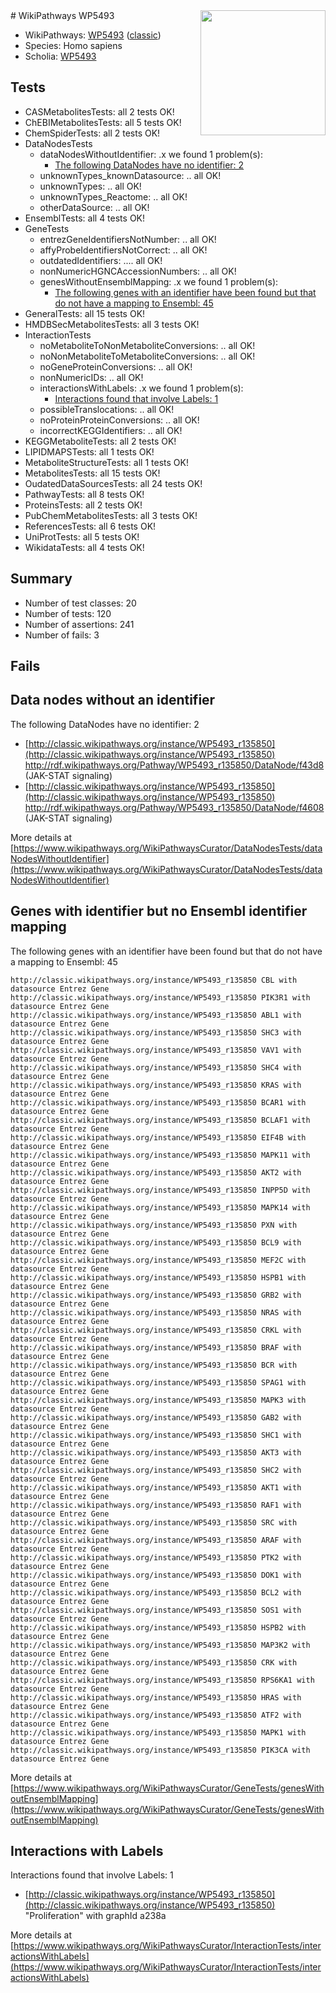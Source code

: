 <img style="float: right; width: 200px" src="https://upload.wikimedia.org/wikipedia/commons/thumb/8/83/Wplogo_with_text_500.png/640px-Wplogo_with_text_500.png" />
# WikiPathways WP5493

* WikiPathways: [WP5493](https://wikipathways.org/pathways/WP5493) ([classic](https://classic.wikipathways.org/instance/WP5493))
* Species: Homo sapiens
* Scholia: [WP5493](https://scholia.toolforge.org/wikipathways/WP5493)
## Tests
* CASMetabolitesTests: all 2 tests OK!
* ChEBIMetabolitesTests: all 5 tests OK!
* ChemSpiderTests: all 2 tests OK!
* DataNodesTests
    * dataNodesWithoutIdentifier: .x we found 1 problem(s):
        * [The following DataNodes have no identifier: 2](#d2d32fa1)
    * unknownTypes_knownDatasource: .. all OK!
    * unknownTypes: .. all OK!
    * unknownTypes_Reactome: .. all OK!
    * otherDataSource: .. all OK!
* EnsemblTests: all 4 tests OK!
* GeneTests
    * entrezGeneIdentifiersNotNumber: .. all OK!
    * affyProbeIdentifiersNotCorrect: .. all OK!
    * outdatedIdentifiers: .... all OK!
    * nonNumericHGNCAccessionNumbers: .. all OK!
    * genesWithoutEnsemblMapping: .x we found 1 problem(s):
        * [The following genes with an identifier have been found but that do not have a mapping to Ensembl: 45](#c4e5436f)
* GeneralTests: all 15 tests OK!
* HMDBSecMetabolitesTests: all 3 tests OK!
* InteractionTests
    * noMetaboliteToNonMetaboliteConversions: .. all OK!
    * noNonMetaboliteToMetaboliteConversions: .. all OK!
    * noGeneProteinConversions: .. all OK!
    * nonNumericIDs: .. all OK!
    * interactionsWithLabels: .x we found 1 problem(s):
        * [Interactions found that involve Labels: 1](#630d2678)
    * possibleTranslocations: .. all OK!
    * noProteinProteinConversions: .. all OK!
    * incorrectKEGGIdentifiers: .. all OK!
* KEGGMetaboliteTests: all 2 tests OK!
* LIPIDMAPSTests: all 1 tests OK!
* MetaboliteStructureTests: all 1 tests OK!
* MetabolitesTests: all 15 tests OK!
* OudatedDataSourcesTests: all 24 tests OK!
* PathwayTests: all 8 tests OK!
* ProteinsTests: all 2 tests OK!
* PubChemMetabolitesTests: all 3 tests OK!
* ReferencesTests: all 6 tests OK!
* UniProtTests: all 5 tests OK!
* WikidataTests: all 4 tests OK!


## Summary

* Number of test classes: 20
* Number of tests: 120
* Number of assertions: 241
* Number of fails: 3

## Fails

<a name="d2d32fa1" />

## Data nodes without an identifier

The following DataNodes have no identifier: 2

* [http://classic.wikipathways.org/instance/WP5493_r135850](http://classic.wikipathways.org/instance/WP5493_r135850) http://rdf.wikipathways.org/Pathway/WP5493_r135850/DataNode/f43d8 (JAK-STAT signaling)
* [http://classic.wikipathways.org/instance/WP5493_r135850](http://classic.wikipathways.org/instance/WP5493_r135850) http://rdf.wikipathways.org/Pathway/WP5493_r135850/DataNode/f4608 (JAK-STAT signaling)


More details at [https://www.wikipathways.org/WikiPathwaysCurator/DataNodesTests/dataNodesWithoutIdentifier](https://www.wikipathways.org/WikiPathwaysCurator/DataNodesTests/dataNodesWithoutIdentifier)

<a name="c4e5436f" />

## Genes with identifier but no Ensembl identifier mapping

The following genes with an identifier have been found but that do not have a mapping to Ensembl: 45
```
http://classic.wikipathways.org/instance/WP5493_r135850 CBL with datasource Entrez Gene
http://classic.wikipathways.org/instance/WP5493_r135850 PIK3R1 with datasource Entrez Gene
http://classic.wikipathways.org/instance/WP5493_r135850 ABL1 with datasource Entrez Gene
http://classic.wikipathways.org/instance/WP5493_r135850 SHC3 with datasource Entrez Gene
http://classic.wikipathways.org/instance/WP5493_r135850 VAV1 with datasource Entrez Gene
http://classic.wikipathways.org/instance/WP5493_r135850 SHC4 with datasource Entrez Gene
http://classic.wikipathways.org/instance/WP5493_r135850 KRAS with datasource Entrez Gene
http://classic.wikipathways.org/instance/WP5493_r135850 BCAR1 with datasource Entrez Gene
http://classic.wikipathways.org/instance/WP5493_r135850 BCLAF1 with datasource Entrez Gene
http://classic.wikipathways.org/instance/WP5493_r135850 EIF4B with datasource Entrez Gene
http://classic.wikipathways.org/instance/WP5493_r135850 MAPK11 with datasource Entrez Gene
http://classic.wikipathways.org/instance/WP5493_r135850 AKT2 with datasource Entrez Gene
http://classic.wikipathways.org/instance/WP5493_r135850 INPP5D with datasource Entrez Gene
http://classic.wikipathways.org/instance/WP5493_r135850 MAPK14 with datasource Entrez Gene
http://classic.wikipathways.org/instance/WP5493_r135850 PXN with datasource Entrez Gene
http://classic.wikipathways.org/instance/WP5493_r135850 BCL9 with datasource Entrez Gene
http://classic.wikipathways.org/instance/WP5493_r135850 MEF2C with datasource Entrez Gene
http://classic.wikipathways.org/instance/WP5493_r135850 HSPB1 with datasource Entrez Gene
http://classic.wikipathways.org/instance/WP5493_r135850 GRB2 with datasource Entrez Gene
http://classic.wikipathways.org/instance/WP5493_r135850 NRAS with datasource Entrez Gene
http://classic.wikipathways.org/instance/WP5493_r135850 CRKL with datasource Entrez Gene
http://classic.wikipathways.org/instance/WP5493_r135850 BRAF with datasource Entrez Gene
http://classic.wikipathways.org/instance/WP5493_r135850 BCR with datasource Entrez Gene
http://classic.wikipathways.org/instance/WP5493_r135850 SPAG1 with datasource Entrez Gene
http://classic.wikipathways.org/instance/WP5493_r135850 MAPK3 with datasource Entrez Gene
http://classic.wikipathways.org/instance/WP5493_r135850 GAB2 with datasource Entrez Gene
http://classic.wikipathways.org/instance/WP5493_r135850 SHC1 with datasource Entrez Gene
http://classic.wikipathways.org/instance/WP5493_r135850 AKT3 with datasource Entrez Gene
http://classic.wikipathways.org/instance/WP5493_r135850 SHC2 with datasource Entrez Gene
http://classic.wikipathways.org/instance/WP5493_r135850 AKT1 with datasource Entrez Gene
http://classic.wikipathways.org/instance/WP5493_r135850 RAF1 with datasource Entrez Gene
http://classic.wikipathways.org/instance/WP5493_r135850 SRC with datasource Entrez Gene
http://classic.wikipathways.org/instance/WP5493_r135850 ARAF with datasource Entrez Gene
http://classic.wikipathways.org/instance/WP5493_r135850 PTK2 with datasource Entrez Gene
http://classic.wikipathways.org/instance/WP5493_r135850 DOK1 with datasource Entrez Gene
http://classic.wikipathways.org/instance/WP5493_r135850 BCL2 with datasource Entrez Gene
http://classic.wikipathways.org/instance/WP5493_r135850 SOS1 with datasource Entrez Gene
http://classic.wikipathways.org/instance/WP5493_r135850 HSPB2 with datasource Entrez Gene
http://classic.wikipathways.org/instance/WP5493_r135850 MAP3K2 with datasource Entrez Gene
http://classic.wikipathways.org/instance/WP5493_r135850 CRK with datasource Entrez Gene
http://classic.wikipathways.org/instance/WP5493_r135850 RPS6KA1 with datasource Entrez Gene
http://classic.wikipathways.org/instance/WP5493_r135850 HRAS with datasource Entrez Gene
http://classic.wikipathways.org/instance/WP5493_r135850 ATF2 with datasource Entrez Gene
http://classic.wikipathways.org/instance/WP5493_r135850 MAPK1 with datasource Entrez Gene
http://classic.wikipathways.org/instance/WP5493_r135850 PIK3CA with datasource Entrez Gene
```

More details at [https://www.wikipathways.org/WikiPathwaysCurator/GeneTests/genesWithoutEnsemblMapping](https://www.wikipathways.org/WikiPathwaysCurator/GeneTests/genesWithoutEnsemblMapping)

<a name="630d2678" />

## Interactions with Labels

Interactions found that involve Labels: 1

* [http://classic.wikipathways.org/instance/WP5493_r135850](http://classic.wikipathways.org/instance/WP5493_r135850) "Proliferation" with graphId a238a


More details at [https://www.wikipathways.org/WikiPathwaysCurator/InteractionTests/interactionsWithLabels](https://www.wikipathways.org/WikiPathwaysCurator/InteractionTests/interactionsWithLabels)

